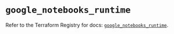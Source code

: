 # `google_notebooks_runtime`

Refer to the Terraform Registry for docs: [`google_notebooks_runtime`](https://registry.terraform.io/providers/hashicorp/google-beta/5.29.0/docs/resources/google_notebooks_runtime).
